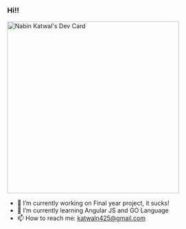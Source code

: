 ### Hi!!

<a href="https://app.daily.dev/nabeenkatwal7"><img src="https://api.daily.dev/devcards/47a55d97e6c142af9862d44e7d2aea68.png?r=jcd" width="400" alt="Nabin Katwal's Dev Card"/></a>

- 🔭 I’m currently working on Final year project, it sucks! 
- 🌱 I’m currently learning Angular JS and GO Language
- 📫 How to reach me: katwaln425@gmail.com
